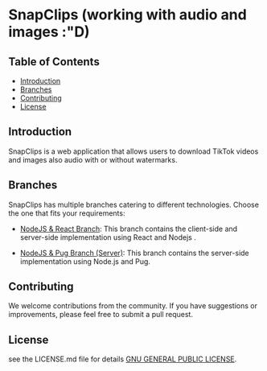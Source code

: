 # SnapClips (working with audio and images :"D)

## Table of Contents
- [Introduction](#introduction)
- [Branches](#branches)
- [Contributing](#contributing)
- [License](#license)

## Introduction

SnapClips is a web application that allows users to download TikTok videos and images also audio with or without watermarks.
## Branches

SnapClips has multiple branches catering to different technologies. Choose the one that fits your requirements:

- [NodeJS & React Branch](https://github.com/Eve-SatOrU/SnapClips): This branch contains the client-side and server-side implementation using React and Nodejs .

- [NodeJS & Pug Branch (Server)](https:waittt): This branch contains the server-side implementation using Node.js and Pug.

## Contributing
We welcome contributions from the community. If you have suggestions or improvements, please feel free to submit a pull request.

## License
see the LICENSE.md file for details [GNU GENERAL PUBLIC LICENSE](LICENSE).
